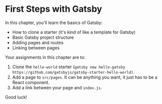 # First Steps with Gatsby
In this chapter, you'll learn the basics of Gatsby:

- How to clone a starter (it's kind of like a template for Gatsby)
- Basic Gatsby project structure
- Adding pages and routes
- Linking between pages

Your assignments in this chapter are to:

1. Clone the `hello-world` starter (`gatsby new hello-gatsby https://github.com/gatsbyjs/gatsby-starter-hello-world)`.
2. Add a page to `src/pages`. It can be anything you want, it just has to be a React component.
3. Add a link between your page and `index.js`.

Good luck!